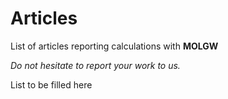 # Articles

List of articles reporting calculations with **MOLGW**

*Do not hesitate to report your work to us.*


List to be filled here

